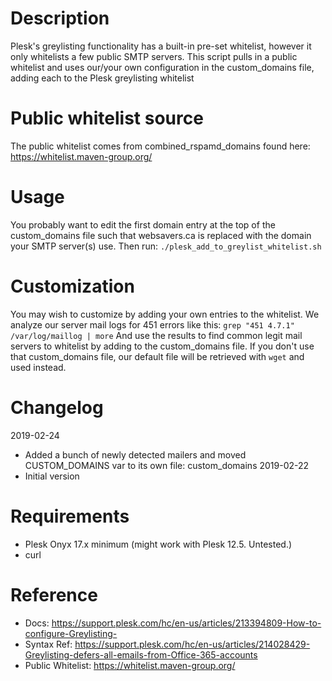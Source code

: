 # Description
Plesk's greylisting functionality has a built-in pre-set whitelist, however it 
only whitelists a few public SMTP servers. This script pulls in a public whitelist 
and uses our/your own configuration in the custom_domains file, adding each to 
the Plesk greylisting whitelist

# Public whitelist source
The public whitelist comes from combined_rspamd_domains found here: https://whitelist.maven-group.org/

# Usage
You probably want to edit the first domain entry at the top of the custom_domains 
file such that websavers.ca is replaced with the domain your SMTP server(s) use. 
Then run: `./plesk_add_to_greylist_whitelist.sh`

# Customization
You may wish to customize by adding your own entries to the whitelist. We analyze
our server mail logs for 451 errors like this: `grep "451 4.7.1" /var/log/maillog | more`
And use the results to find common legit mail servers to whitelist by adding to 
the custom_domains file. If you don't use that custom_domains file, our default
file will be retrieved with `wget` and used instead.

# Changelog
 2019-02-24
 - Added a bunch of newly detected mailers and moved CUSTOM_DOMAINS var to its own file: custom_domains
 2019-02-22
 - Initial version
 
# Requirements
- Plesk Onyx 17.x minimum (might work with Plesk 12.5. Untested.)
- curl
 
# Reference
- Docs: https://support.plesk.com/hc/en-us/articles/213394809-How-to-configure-Greylisting-
- Syntax Ref: https://support.plesk.com/hc/en-us/articles/214028429-Greylisting-defers-all-emails-from-Office-365-accounts
- Public Whitelist: https://whitelist.maven-group.org/
